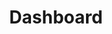 ---
id: dashboard
title: Dashboard
description: Panduan login ke aplikasi ERP V2
tags: [erp-v2, dashboard]
---